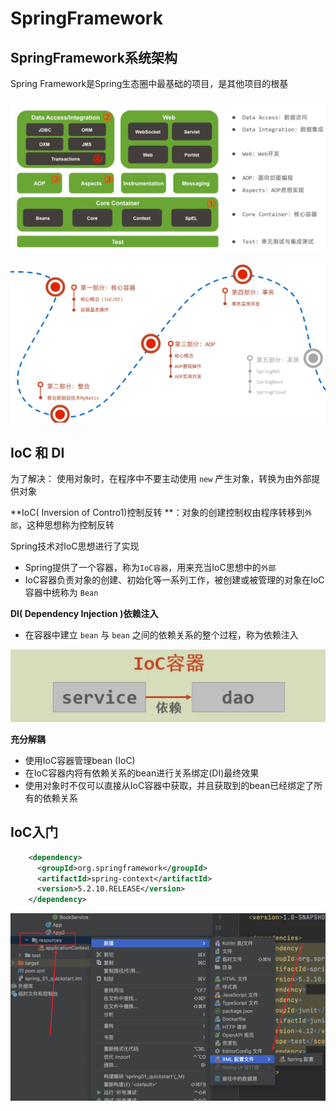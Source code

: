 # SpringFramework

## SpringFramework系统架构

Spring Framework是Spring生态圈中最基础的项目，是其他项目的根基

![](./images/spring_1.png)

![](./images/spring_2.png)



## IoC 和 DI



为了解决： 使用对象时，在程序中不要主动使用 `new` 产生对象，转换为由外部提供对象

**IoC( Inversion of Contro1)控制反转 **：对象的创建控制权由程序转移到`外部`，这种思想称为控制反转

Spring技术对IoC思想进行了实现

- Spring提供了一个容器，称为`IoC容器`，用来充当IoC思想中的`外部`
- IoC容器负责对象的创建、初始化等一系列工作，被创建或被管理的对象在IoC容器中统称为 `Bean`

**DI( Dependency Injection )依赖注入**

- 在容器中建立 `bean` 与 `bean` 之间的依赖关系的整个过程，称为依赖注入

![](./images/spring_3.png)



**充分解耦**

- 使用IoC容器管理bean (IoC)
- 在IoC容器内将有依赖关系的bean进行关系绑定(DI)最终效果
- 使用对象时不仅可以直接从IoC容器中获取，并且获取到的bean已经绑定了所有的依赖关系

## IoC入门

```xml
    <dependency>
      <groupId>org.springframework</groupId>
      <artifactId>spring-context</artifactId>
      <version>5.2.10.RELEASE</version>
    </dependency>
```



![](./images/spring_8.png)































